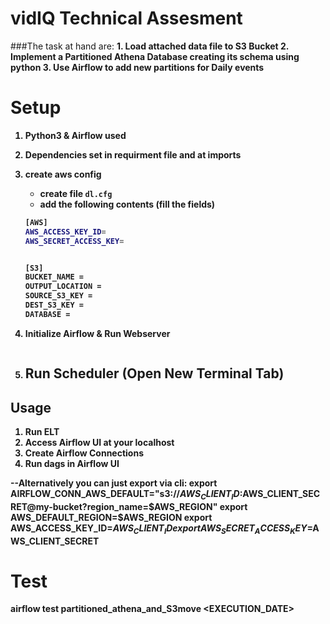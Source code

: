 # vidIQ Technical Assesment

###The task at hand are: 
<b>1.<b/>	Load attached data file to S3 Bucket
<b>2.<b/>	Implement a Partitioned Athena Database creating its schema using python 
<b>3.<b/>	Use Airflow to add new partitions for Daily events
    

# Setup
1. Python3 & Airflow used
2. Dependencies set in requirment file and at imports
4. create aws config
   * create file `dl.cfg`
   * add the following contents (fill the fields)
    ```bash
   [AWS]
    AWS_ACCESS_KEY_ID=
    AWS_SECRET_ACCESS_KEY=


    [S3]
    BUCKET_NAME = 
    OUTPUT_LOCATION = 
    SOURCE_S3_KEY = 
    DEST_S3_KEY = 
    DATABASE = 

   ```
5. Initialize Airflow & Run Webserver
   
    ```
6. Run Scheduler (Open New Terminal Tab)
   ---
 

## Usage
1. Run ELT 
2. Access Airflow UI at your localhost
3. Create Airflow Connections
4. Run dags in Airflow UI


--Alternatively you can just export via cli:
export AIRFLOW_CONN_AWS_DEFAULT="s3://$AWS_CLIENT_ID:$AWS_CLIENT_SECRET@my-bucket?region_name=$AWS_REGION"
export AWS_DEFAULT_REGION=$AWS_REGION
export AWS_ACCESS_KEY_ID=$AWS_CLIENT_ID
export AWS_SECRET_ACCESS_KEY=$AWS_CLIENT_SECRET


# Test
airflow test partitioned_athena_and_S3move <EXECUTION_DATE>